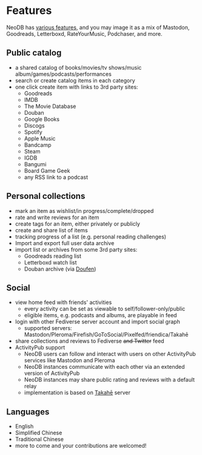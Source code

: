 # Features

NeoDB has [various features](features.md), and you may image it as a mix of Mastodon, Goodreads, Letterboxd, RateYourMusic, Podchaser, and more.

## Public catalog

  - a shared catalog of books/movies/tv shows/music album/games/podcasts/performances
  - search or create catalog items in each category
  - one click create item with links to 3rd party sites:
    - Goodreads
    - IMDB
    - The Movie Database
    - Douban
    - Google Books
    - Discogs
    - Spotify
    - Apple Music
    - Bandcamp
    - Steam
    - IGDB
    - Bangumi
    - Board Game Geek
    - any RSS link to a podcast


## Personal collections

  - mark an item as wishlist/in progress/complete/dropped
  - rate and write reviews for an item
  - create tags for an item, either privately or publicly
  - create and share list of items
  - tracking progress of a list (e.g. personal reading challenges)
  - Import and export full user data archive
  - import list or archives from some 3rd party sites:
    - Goodreads reading list
    - Letterboxd watch list
    - Douban archive (via [Doufen](https://doufen.org/))


## Social

  - view home feed with friends' activities
    - every activity can be set as viewable to self/follower-only/public
    - eligible items, e.g. podcasts and albums, are playable in feed
  - login with other Fediverse server account and import social graph
    - supported servers: Mastodon/Pleroma/Firefish/GoToSocial/Pixelfed/friendica/Takahē
  - share collections and reviews to Fediverse ~~and Twitter~~ feed
  - ActivityPub support
    - NeoDB users can follow and interact with users on other ActivityPub services like Mastodon and Pleroma
    - NeoDB instances communicate with each other via an extended version of ActivityPub
    - NeoDB instances may share public rating and reviews with a default relay
    - implementation is based on [Takahē](https://jointakahe.org/) server


## Languages

  - English
  - Simplified Chinese
  - Traditional Chinese
  - more to come and your contributions are welcomed!
